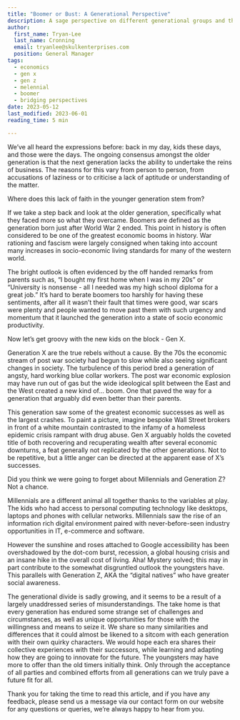 ```yaml
---
title: "Boomer or Bust: A Generational Perspective"
description: A sage perspective on different generational groups and the various similarities, differences and business opportunities afforded to each.
author:
  first_name: Tryan-Lee
  last_name: Cronning
  email: tryanlee@skulkenterprises.com
  position: General Manager
tags:
  - economics
  - gen x
  - gen z
  - melennial
  - boomer
  - bridging perspectives
date: 2023-05-12
last_modified: 2023-06-01
reading_time: 5 min

---
```


We’ve all heard the expressions before: back in my day, kids these days, and those were the days. The ongoing consensus amongst the older generation is that the next generation lacks the ability to undertake the reins of business. The reasons for this vary from person to person, from accusations of laziness or to criticise a lack of aptitude or understanding of the matter.

Where does this lack of faith in the younger generation stem from?

If we take a step back and look at the older generation, specifically what they faced more so what they overcame. Boomers are defined as the generation born just after World War 2 ended. This point in history is often considered to be one of the greatest economic booms in history. War rationing and fascism were largely consigned when taking into account many increases in socio-economic living standards for many of the western world.

The bright outlook is often evidenced by the off handed remarks from parents such as, “I bought my first home when I was in my 20s” or “University is nonsense - all I needed was my high school diploma for a great job.” It’s hard to berate boomers too harshly for having these sentiments, after all it wasn’t their fault that times were good, war scars were plenty and people wanted to move past them with such urgency and momentum that it launched the generation into a state of socio economic productivity.

Now let’s get groovy with the new kids on the block - Gen X.

Generation X are the true rebels without a cause. By the 70s the economic stream of post war society had begun to slow while also seeing significant changes in society. The turbulence of this period bred a generation of angsty, hard working blue collar workers. The post war economic explosion may have run out of gas but the wide ideological split between the East and the West created a new kind of… boom. One that paved the way for a generation that arguably did even better than their parents.

This generation saw some of the greatest economic successes as well as the largest crashes. To paint a picture, imagine bespoke Wall Street brokers in front of a white mountain contrasted to the infamy of a homeless epidemic crisis rampant with drug abuse. Gen X arguably holds the coveted title of both recovering and recuperating wealth after several economic downturns, a feat generally not replicated by the other generations. Not to be repetitive, but a little anger can be directed at the apparent ease of X’s successes.

Did you think we were going to forget about Millennials and Generation Z? Not a chance.

Millennials are a different animal all together thanks to the variables at play. The kids who had access to personal computing technology like desktops, laptops and phones with cellular networks. Millennials saw the rise of an information rich digital environment paired with never-before-seen industry opportunities in IT, e-commerce and software.

However the sunshine and roses attached to Google accessibility has been overshadowed by the dot-com burst, recession, a global housing crisis and an insane hike in the overall cost of living. Aha! Mystery solved; this may in part contribute to the somewhat disgruntled outlook the youngsters have. This parallels with Generation Z, AKA the “digital natives” who have greater social awareness.

The generational divide is sadly growing, and it seems to be a result of a largely unaddressed series of misunderstandings. The take home is that every generation has endured some strange set of challenges and circumstances, as well as unique opportunities for those with the willingness and means to seize it. We share so many similarities and differences that it could almost be likened to a sitcom with each generation with their own quirky characters. We would hope each era shares their collective experiences with their successors, while learning and adapting how they are going to innovate for the future.
The youngsters may have more to offer than the old timers initially think. Only through the acceptance of all parties and combined efforts from all generations can we truly pave a future fit for all.

Thank you for taking the time to read this article, and if you have any feedback, please send us a message via our contact form on our website for any questions or queries, we’re always happy to hear from you.
